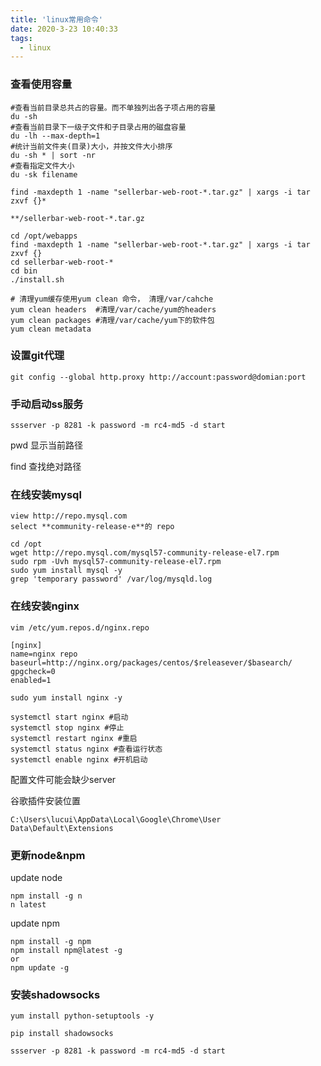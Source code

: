 ```yaml
---
title: 'linux常用命令'
date: 2020-3-23 10:40:33
tags: 
  - linux
---
```


### 查看使用容量

```shell
#查看当前目录总共占的容量。而不单独列出各子项占用的容量 
du -sh 
#查看当前目录下一级子文件和子目录占用的磁盘容量
du -lh --max-depth=1
#统计当前文件夹(目录)大小，并按文件大小排序
du -sh * | sort -nr 
#查看指定文件大小
du -sk filename 
```

```shell
find -maxdepth 1 -name "sellerbar-web-root-*.tar.gz" | xargs -i tar zxvf {}*
```

```shell
**/sellerbar-web-root-*.tar.gz
```

```shell
cd /opt/webapps
find -maxdepth 1 -name "sellerbar-web-root-*.tar.gz" | xargs -i tar zxvf {}
cd sellerbar-web-root-*
cd bin
./install.sh
```

```shell
# 清理yum缓存使用yum clean 命令， 清理/var/cahche
yum clean headers  #清理/var/cache/yum的headers
yum clean packages #清理/var/cache/yum下的软件包
yum clean metadata
```

<!-- more -->

### 设置git代理

```shell
git config --global http.proxy http://account:password@domian:port
```

### 手动启动ss服务

```shell
ssserver -p 8281 -k password -m rc4-md5 -d start
```

pwd 显示当前路径

find 查找绝对路径

### 在线安装mysql

```shell
view http://repo.mysql.com
select **community-release-e**的 repo
```

```shell
cd /opt
wget http://repo.mysql.com/mysql57-community-release-el7.rpm
sudo rpm -Uvh mysql57-community-release-el7.rpm
sudo yum install mysql -y
grep 'temporary password' /var/log/mysqld.log
```

### 在线安装nginx

```shell
vim /etc/yum.repos.d/nginx.repo
```

```shell
[nginx]
name=nginx repo
baseurl=http://nginx.org/packages/centos/$releasever/$basearch/
gpgcheck=0
enabled=1
```

```shell
sudo yum install nginx -y
```

```shell
systemctl start nginx #启动
systemctl stop nginx #停止
systemctl restart nginx #重启
systemctl status nginx #查看运行状态
systemctl enable nginx #开机启动
```



配置文件可能会缺少server

谷歌插件安装位置

```shell
C:\Users\lucui\AppData\Local\Google\Chrome\User Data\Default\Extensions
```

### 更新node&npm

update node

```shell
npm install -g n
n latest
```

update npm

```shell
npm install -g npm
npm install npm@latest -g
or
npm update -g
```

### 安装shadowsocks

```shell
yum install python-setuptools -y
```

```shell
pip install shadowsocks
```

```shell
ssserver -p 8281 -k password -m rc4-md5 -d start
```




